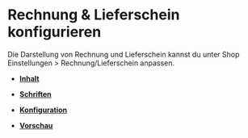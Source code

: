 # Rechnung & Lieferschein konfigurieren 

Die Darstellung von Rechnung und Lieferschein kannst du unter Shop Einstellungen \> Rechnung/Lieferschein anpassen.

-   **[Inhalt](13_6_1_Inhalt.md)**  

-   **[Schriften](13_6_2_Schriften.md)**  

-   **[Konfiguration](13_6_3_Konfiguration.md)**  

-   **[Vorschau](13_6_4_Vorschau.md)**  




